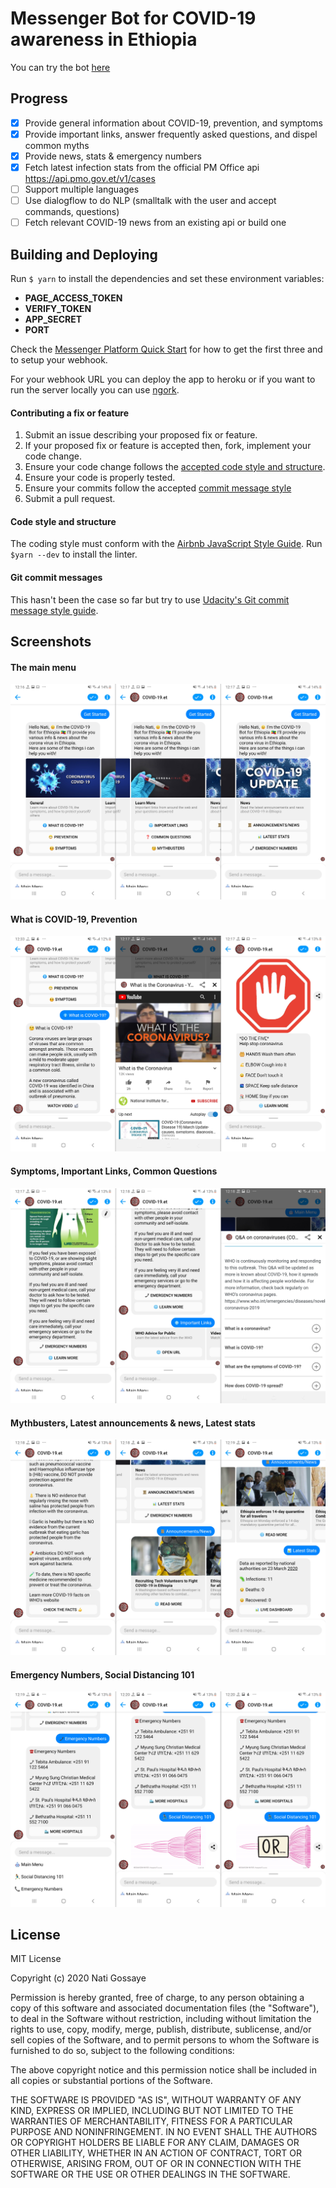 # Messenger Bot for COVID-19 awareness in Ethiopia

You can try the bot [here](https://m.me/110532390586248)

## Progress
- [x] Provide general information about COVID-19, prevention, and symptoms
- [x] Provide important links, answer frequently asked questions, and dispel common myths
- [x] Provide news, stats & emergency numbers
- [x] Fetch latest infection stats from the official PM Office api https://api.pmo.gov.et/v1/cases
- [ ] Support multiple languages
- [ ] Use dialogflow to do NLP (smalltalk with the user and accept commands, questions)
- [ ] Fetch relevant COVID-19 news from an existing api or build one

## Building and Deploying
Run `$ yarn` to install the dependencies and set these environment variables:

- **PAGE_ACCESS_TOKEN**
- **VERIFY_TOKEN**
- **APP_SECRET**
- **PORT**

Check the [Messenger Platform Quick Start](https://developers.facebook.com/docs/messenger-platform/guides/quick-start) for how to get the first three and to setup your webhook.

For your webhook URL you can deploy the app to heroku or if you want to run the server locally you can use [ngork](https://ngrok.com).

#### Contributing a fix or feature

1. Submit an issue describing your proposed fix or feature.
2. If your proposed fix or feature is accepted then, fork, implement your code change.
3. Ensure your code change follows the [accepted code style and structure](#code-style-and-structure).
4. Ensure your code is properly tested.
5. Ensure your commits follow the accepted [commit message style](#git-commit-messages)
6. Submit a pull request.

#### Code style and structure
The coding style must conform with the [Airbnb JavaScript Style Guide](https://github.com/airbnb/javascript). Run `$yarn --dev` to install the linter.

#### Git commit messages
This hasn't been the case so far but try to use [Udacity's Git commit message style guide](https://udacity.github.io/git-styleguide/).

## Screenshots
#### The main menu
![COVID-19 Bot Screens 1](screenshots/screens1.png)
#### What is COVID-19, Prevention
![COVID-19 Bot Screens 2](screenshots/screens2.png)
#### Symptoms, Important Links, Common Questions
![COVID-19 Bot Screens 3](screenshots/screens3.png)
#### Mythbusters, Latest announcements & news, Latest stats
![COVID-19 Bot Screens 4](screenshots/screens4.png)
#### Emergency Numbers, Social Distancing 101
![COVID-19 Bot Screens 5](screenshots/screens5.png)

## License

MIT License

Copyright (c) 2020 Nati Gossaye

Permission is hereby granted, free of charge, to any person obtaining a copy
of this software and associated documentation files (the "Software"), to deal
in the Software without restriction, including without limitation the rights
to use, copy, modify, merge, publish, distribute, sublicense, and/or sell
copies of the Software, and to permit persons to whom the Software is
furnished to do so, subject to the following conditions:

The above copyright notice and this permission notice shall be included in all
copies or substantial portions of the Software.

THE SOFTWARE IS PROVIDED "AS IS", WITHOUT WARRANTY OF ANY KIND, EXPRESS OR
IMPLIED, INCLUDING BUT NOT LIMITED TO THE WARRANTIES OF MERCHANTABILITY,
FITNESS FOR A PARTICULAR PURPOSE AND NONINFRINGEMENT. IN NO EVENT SHALL THE
AUTHORS OR COPYRIGHT HOLDERS BE LIABLE FOR ANY CLAIM, DAMAGES OR OTHER
LIABILITY, WHETHER IN AN ACTION OF CONTRACT, TORT OR OTHERWISE, ARISING FROM,
OUT OF OR IN CONNECTION WITH THE SOFTWARE OR THE USE OR OTHER DEALINGS IN THE
SOFTWARE.

